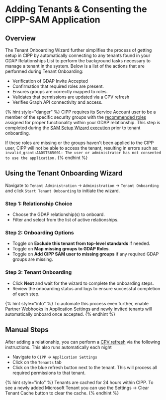 # Adding Tenants & Consenting the CIPP-SAM Application

## Overview

The Tenant Onboarding Wizard further simplifies the process of getting setup in CIPP by automatically connecting to any tenants found in your GDAP Relationships List to perform the background tasks necessary to manage a tenant in the system. Below is a list of the actions that are performed during Tenant Onboarding:

* Verification of GDAP Invite Accepted
* Confirmation that required roles are present.
* Ensures groups are correctly mapped to roles.
* Validates that permissions are updated via a CPV refresh
* Verifies Graph API connectivity and access.

{% hint style="danger" %}
CIPP requires its Service Account user to be a member of the specific security groups with the [recommended roles](../gdap/recommended-roles.md) assigned for proper functionality within your GDAP relationship. This step is completed during the [SAM Setup Wizard execution](../../user-documentation/cipp/sam-setup-wizard.md) prior to tenant onboarding.

If these roles are missing or the groups haven't been applied to the CIPP user, CIPP will not be able to access the tenant, resulting in errors such as: `invalid_grant:AADSTS65001: The user or administrator has not consented to use the application.`
{% endhint %}

## Using the Tenant Onboarding Wizard

Navigate to `Tenant Administration` -> `Administration` -> `Tenant Onboarding` and click `Start Tenant Onboarding` to initiate the wizard.

### Step 1: Relationship Choice

* Choose the GDAP relationship(s) to onboard.
* Filter and select from the list of active relationships.

### Step 2: Onboarding Options

* Toggle on **Exclude this tenant from top-level standards** if needed.
* Toggle on **Map missing groups to GDAP Roles**.
* Toggle on **Add CIPP SAM user to missing groups** if any required GDAP groups are missing.

### Step 3: Tenant Onboarding

* Click **Next** and wait for the wizard to complete the onboarding steps.
* Review the onboarding status and logs to ensure successful completion of each step.

{% hint style="info" %}
To automate this process even further, enable Partner Webhooks in Application Settings and newly invited tenants will automatically onboard once accepted.
{% endhint %}

## Manual Steps

After adding a relationship, you can perform a [CPV refresh](../../troubleshooting/troubleshooting-instructions/refreshing-a-specific-tenants-permissions-via-cpv-api.md) via the following instructions. This also runs automatically each night

* Navigate to `CIPP` -> `Application Settings`
* Click on the `Tenants` tab
* Click on the blue refresh button next to the tenant. This will process all required permissions to that tenant.

{% hint style="info" %}
Tenants are cached for 24 hours within CIPP. To see a newly added Microsoft Tenant you can use the Settings -> Clear Tenant Cache button to clear the cache.
{% endhint %}
